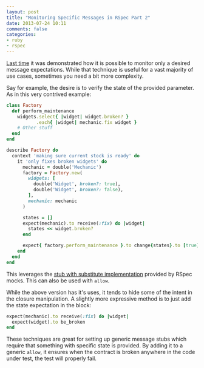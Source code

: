 ```yaml
---
layout: post
title: "Monitoring Specific Messages in RSpec Part 2"
date: 2013-07-24 10:11
comments: false
categories:
- ruby
- rspec
---
```


[Last time](http://aaronkromer.com/blog/2013-07-17-monitoring-specific-messages-in-rspec.html) it was demonstrated how it is possible to monitor only a desired
message expectations. While that technique is useful for a vast majority of
use cases, sometimes you need a bit more complexity.

Say for example, the desire is to verify the state of the provided parameter.
As in this very contrived example:

```ruby
class Factory
  def perform_maintenance
    widgets.select{ |widget| widget.broken? }
           .each{ |widget| mechanic.fix widget }
    # Other stuff
  end
end

describe Factory do
  context 'making sure current stock is ready' do
    it 'only fixes broken widgets' do
      mechanic = double('Mechanic')
      factory = Factory.new(
        widgets: [
          double('Widget', broken?: true),
          double('Widget', broken?: false),
        ],
        mechanic: mechanic
      )

      states = []
      expect(mechanic).to receive(:fix) do |widget|
        states << widget.broken?
      end

      expect{ factory.perform_maintenance }.to change{states}.to [true]
    end
  end
end
```

This leverages the [stub with substitute implementation](https://www.relishapp.com/rspec/rspec-mocks/v/2-14/docs/method-stubs/stub-with-substitute-implementation)
provided by RSpec mocks. This can also be used with `allow`.

While the above version has it's uses, it tends to hide some of the intent in
the closure manipulation. A slightly more expressive method is to just add
the state expectation in the block:

```ruby
expect(mechanic).to receive(:fix) do |widget|
  expect(widget).to be_broken
end
```

These techniques are great for setting up generic message stubs which require
that something with specific state is provided. By adding it to a generic
`allow`, it ensures when the contract is broken anywhere in the code under test,
the test will properly fail.

